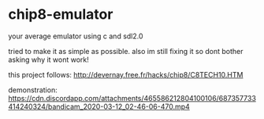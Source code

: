 # chip8-emulator
your average emulator using c and sdl2.0

tried to make it as simple as possible.
also im still fixing it so dont bother asking why it wont work!

this project follows:
http://devernay.free.fr/hacks/chip8/C8TECH10.HTM

demonstration:
https://cdn.discordapp.com/attachments/465586212804100106/687357733414240324/bandicam_2020-03-12_02-46-06-470.mp4